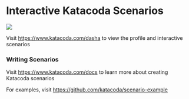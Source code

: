 # Interactive Katacoda Scenarios

[![](http://shields.katacoda.com/katacoda/dasha/count.svg)](https://www.katacoda.com/dasha "Get your profile on Katacoda.com")

Visit https://www.katacoda.com/dasha to view the profile and interactive scenarios

### Writing Scenarios
Visit https://www.katacoda.com/docs to learn more about creating Katacoda scenarios

For examples, visit https://github.com/katacoda/scenario-example
